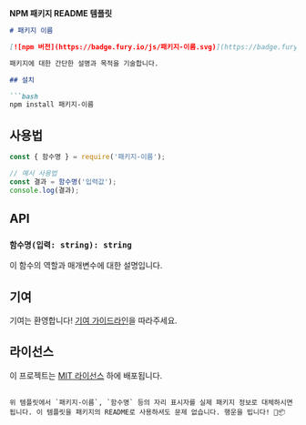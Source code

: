 **NPM 패키지 README 템플릿**

```markdown
# 패키지 이름

[![npm 버전](https://badge.fury.io/js/패키지-이름.svg)](https://badge.fury.io/js/패키지-이름)

패키지에 대한 간단한 설명과 목적을 기술합니다.

## 설치

```bash
npm install 패키지-이름
```

## 사용법

```javascript
const { 함수명 } = require('패키지-이름');

// 예시 사용법
const 결과 = 함수명('입력값');
console.log(결과);
```

## API

### `함수명(입력: string): string`

이 함수의 역할과 매개변수에 대한 설명입니다.

## 기여

기여는 환영합니다! [기여 가이드라인](CONTRIBUTING.md)을 따라주세요.

## 라이선스

이 프로젝트는 [MIT 라이선스](LICENSE) 하에 배포됩니다.
```

위 템플릿에서 `패키지-이름`, `함수명` 등의 자리 표시자를 실제 패키지 정보로 대체하시면 됩니다. 이 템플릿을 패키지의 README로 사용하셔도 문제 없습니다. 행운을 빕니다! 🚀📦